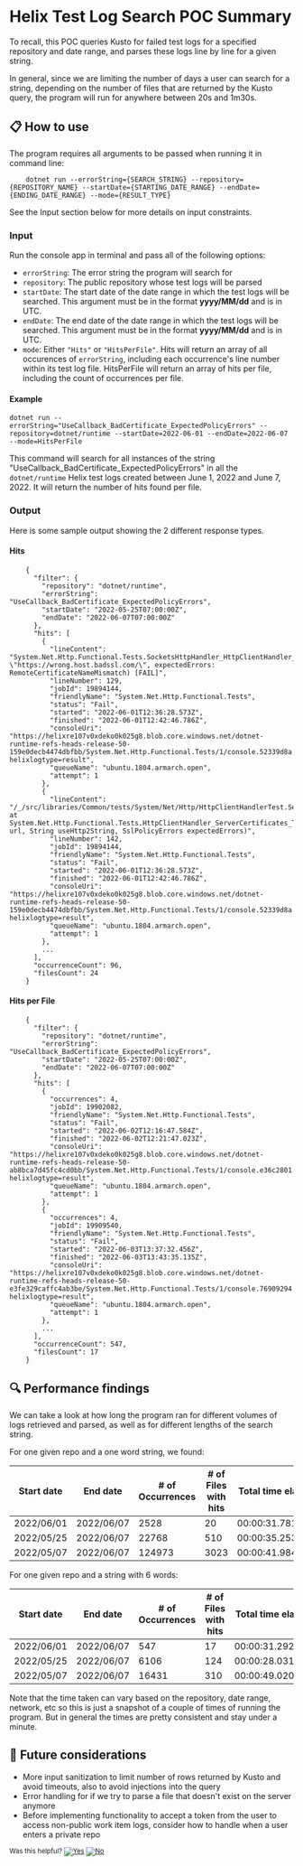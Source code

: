 # Helix Test Log Search POC Summary
To recall, this POC queries Kusto for failed test logs for a specified repository and date range, and parses these logs line by line for a given string.

In general, since we are limiting the number of days a user can search for a string, depending on the number of files that are returned by the Kusto query, the program will run for anywhere between 20s and 1m30s. 

## 📋 How to use
The program requires all arguments to be passed when running it in command line:

        dotnet run --errorString={SEARCH_STRING} --repository={REPOSITORY_NAME} --startDate={STARTING_DATE_RANGE} --endDate={ENDING_DATE_RANGE} --mode={RESULT_TYPE}
        
See the Input section below for more details on input constraints.


### Input
Run the console app in terminal and pass all of the following options:

- `errorString`: The error string the program will search for
- `repository`: The public repository whose test logs will be parsed
- `startDate`: The start date of the date range in which the test logs will be searched. This argument must be in the format **yyyy/MM/dd** and is in UTC.
- `endDate`: The end date of the date range in which the test logs will be searched. This argument must be in the format **yyyy/MM/dd** and is in UTC.
- `mode`: Either `"Hits"` or `"HitsPerFile"`. Hits will return an array of all occurences of `errorString`, including each occurrence's line number within its test log file. HitsPerFile will return an array of hits per file, including the count of occurrences per file.

#### Example

    dotnet run --errorString="UseCallback_BadCertificate_ExpectedPolicyErrors" --repository=dotnet/runtime --startDate=2022-06-01 --endDate=2022-06-07 --mode=HitsPerFile
    
This command will search for all instances of the string "UseCallback_BadCertificate_ExpectedPolicyErrors" in all the `dotnet/runtime` Helix test logs created between June 1, 2022 and June 7, 2022. It will return the number of hits found per file. 

### Output

Here is some sample output showing the 2 different response types.

#### Hits
        {
          "filter": {
            "repository": "dotnet/runtime",
            "errorString": "UseCallback_BadCertificate_ExpectedPolicyErrors",
            "startDate": "2022-05-25T07:00:00Z",
            "endDate": "2022-06-07T07:00:00Z"
          },
          "hits": [
            {
              "lineContent": "System.Net.Http.Functional.Tests.SocketsHttpHandler_HttpClientHandler_ServerCertificates_Test.UseCallback_BadCertificate_ExpectedPolicyErrors(url: \"https://wrong.host.badssl.com/\", expectedErrors: RemoteCertificateNameMismatch) [FAIL]",
              "lineNumber": 129,
              "jobId": 19894144,
              "friendlyName": "System.Net.Http.Functional.Tests",
              "status": "Fail",
              "started": "2022-06-01T12:36:28.573Z",
              "finished": "2022-06-01T12:42:46.786Z",
              "consoleUri": "https://helixre107v0xdeko0k025g8.blob.core.windows.net/dotnet-runtime-refs-heads-release-50-159e0decb4474dbfbb/System.Net.Http.Functional.Tests/1/console.52339d8a.log?helixlogtype=result",
              "queueName": "ubuntu.1804.armarch.open",
              "attempt": 1
            },
            {
              "lineContent": "/_/src/libraries/Common/tests/System/Net/Http/HttpClientHandlerTest.ServerCertificates.cs(334,0): at System.Net.Http.Functional.Tests.HttpClientHandler_ServerCertificates_Test.UseCallback_BadCertificate_ExpectedPolicyErrors_Helper(String url, String useHttp2String, SslPolicyErrors expectedErrors)",
              "lineNumber": 142,
              "jobId": 19894144,
              "friendlyName": "System.Net.Http.Functional.Tests",
              "status": "Fail",
              "started": "2022-06-01T12:36:28.573Z",
              "finished": "2022-06-01T12:42:46.786Z",
              "consoleUri": "https://helixre107v0xdeko0k025g8.blob.core.windows.net/dotnet-runtime-refs-heads-release-50-159e0decb4474dbfbb/System.Net.Http.Functional.Tests/1/console.52339d8a.log?helixlogtype=result",
              "queueName": "ubuntu.1804.armarch.open",
              "attempt": 1
            },
            ...
          ],
          "occurrenceCount": 96,
          "filesCount": 24
        }

#### Hits per File
        {
          "filter": {
            "repository": "dotnet/runtime",
            "errorString": "UseCallback_BadCertificate_ExpectedPolicyErrors",
            "startDate": "2022-05-25T07:00:00Z",
            "endDate": "2022-06-07T07:00:00Z"
          },
          "hits": [
            {
              "occurrences": 4,
              "jobId": 19902082,
              "friendlyName": "System.Net.Http.Functional.Tests",
              "status": "Fail",
              "started": "2022-06-02T12:16:47.584Z",
              "finished": "2022-06-02T12:21:47.023Z",
              "consoleUri": "https://helixre107v0xdeko0k025g8.blob.core.windows.net/dotnet-runtime-refs-heads-release-50-ab8bca7d45fc4cd0bb/System.Net.Http.Functional.Tests/1/console.e36c2801.log?helixlogtype=result",
              "queueName": "ubuntu.1804.armarch.open",
              "attempt": 1
            },
            {
              "occurrences": 4,
              "jobId": 19909540,
              "friendlyName": "System.Net.Http.Functional.Tests",
              "status": "Fail",
              "started": "2022-06-03T13:37:32.456Z",
              "finished": "2022-06-03T13:43:35.135Z",
              "consoleUri": "https://helixre107v0xdeko0k025g8.blob.core.windows.net/dotnet-runtime-refs-heads-release-50-e3fe329caffc4ab3be/System.Net.Http.Functional.Tests/1/console.76909294.log?helixlogtype=result",
              "queueName": "ubuntu.1804.armarch.open",
              "attempt": 1
            },
            ...
          ],
          "occurrenceCount": 547,
          "filesCount": 17
        }


## 🔍 Performance findings

We can take a look at how long the program ran for different volumes of logs retrieved and parsed, as well as for different lengths of the search string.

For one given repo and a one word string, we found:

| Start date  | End date    | # of Occurrences | # of Files with hits     | Total time elapsed | Lines scanned/sec | Files scanned/sec | Total files scanned 
| ----------- | ----------- |-------------- | --------------------- | ------------------ | ----------------- | ----------------- | ------------------ | 
| 2022/06/01  | 2022/06/07   | 2528           | 20                    | 00:00:31.7819027   | 2532.73           | 0.69              | 22
| 2022/05/25  | 2022/06/07   | 22768           | 510                   | 00:00:35.2533931   | 41198.75        | 14.60              | 515
| 2022/05/07  | 2022/06/07   | 124973           | 3023                   | 00:00:41.9848476   | 193610.51        | 79.95             | 3357

For one given repo and a string with 6 words:

| Start date  | End date    | # of Occurrences | # of Files with hits     | Total time elapsed | Lines scanned/sec | Files scanned/sec | Total files scanned 
| ----------- | ----------- |-------------- | --------------------- | ------------------ | ----------------- | ----------------- | ------------------ | 
| 2022/06/01  | 2022/06/07   | 547           | 17                    | 00:00:31.2928707   | 2572.31           | 0.70              | 22
| 2022/05/25  | 2022/06/07   | 6106           | 124                   | 00:00:28.0314279   | 51813.12         | 18.37              | 515
| 2022/05/07  | 2022/06/07   | 16431           | 310                   | 00:00:49.0204510   | 165822.79         | 68.48              | 3357

Note that the time taken can vary based on the repository, date range, network, etc so this is just a snapshot of a couple of times of running the program. But in general the times are pretty consistent and stay under a minute. 

## 🤔 Future considerations
- More input sanitization to limit number of rows returned by Kusto and avoid timeouts, also to avoid injections into the query
- Error handling for if we try to parse a file that doesn't exist on the server anymore
- Before implementing functionality to accept a token from the user to access non-public work item logs, consider how to handle when a user enters a private repo



<!-- Begin Generated Content: Doc Feedback -->
<sub>Was this helpful? [![Yes](https://helix.dot.net/f/ip/5?p=Documentation%5CProject-Docs%5CHelixTestLogSearch%5Cpoc-summary.md)](https://helix.dot.net/f/p/5?p=Documentation%5CProject-Docs%5CHelixTestLogSearch%5Cpoc-summary.md) [![No](https://helix.dot.net/f/in)](https://helix.dot.net/f/n/5?p=Documentation%5CProject-Docs%5CHelixTestLogSearch%5Cpoc-summary.md)</sub>
<!-- End Generated Content-->
